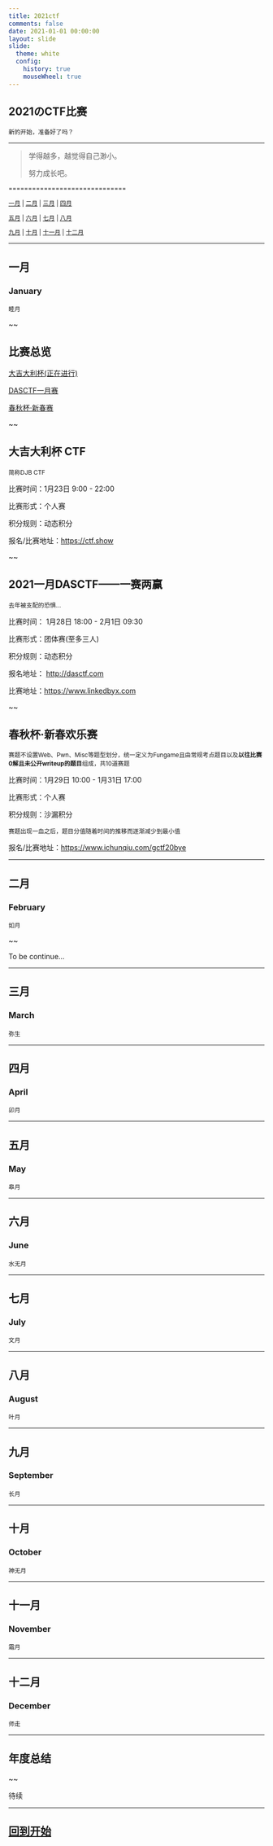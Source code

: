```yaml
---
title: 2021ctf
comments: false
date: 2021-01-01 00:00:00
layout: slide
slide:
  theme: white
  config:
    history: true
    mouseWheel: true
---
```


## 2021のCTF比赛

<small>

新的开始，准备好了吗？

</small>

---

> 学得越多，越觉得自己渺小。
>
> 努力成长吧。



<small>

==============================

[一月](#/2)	|	[二月](#/3)	|	[三月](#/4)	|	[四月](#/5)

[五月](#/6)	|	[六月](#/7)	|	[七月](#/8)	|	[八月](#/9)

[九月](#/10)	|	[十月](#/11)	|	[十一月](#/12)	|	[十二月](#/13)

</small>

---



## 一月

### January

<small>

睦月

</small>

~~

## 比赛总览

[大吉大利杯(正在进行)](#/2/2)

[DASCTF一月赛](#/2/3)

[春秋杯·新春赛](#/2/4)

~~

## 大吉大利杯 CTF

<small>

简称DJB CTF

</small>

比赛时间：1月23日 9:00 - 22:00

比赛形式：个人赛

积分规则：动态积分

报名/比赛地址：https://ctf.show

~~

## 2021一月DASCTF——一赛两赢

<small>

去年被支配的恐惧...

</small>

比赛时间： 1月28日 18:00 - 2月1日 09:30 

比赛形式：团体赛(至多三人)

积分规则：动态积分

报名地址： http://dasctf.com 

比赛地址：https://www.linkedbyx.com

~~

## 春秋杯·新春欢乐赛

<small>

赛题不设置Web、Pwn、Misc等题型划分，统一定义为Fungame且由常规考点题目以及**以往比赛0解且未公开writeup的题目**组成，共10道赛题

</small>

比赛时间：1月29日 10:00 - 1月31日 17:00

比赛形式：个人赛

积分规则：沙漏积分

<small>
赛题出现一血之后，题目分值随着时间的推移而逐渐减少到最小值
</small>

报名/比赛地址：https://www.ichunqiu.com/gctf20bye

---

## 二月

### February

<small>

如月

</small>

~~

To be continue...



---



## 三月

### March

<small>

弥生

</small>

---



## 四月

### April

<small>

卯月

</small>

---



## 五月

### May

<small>

皋月

</small>

---



## 六月

### June

<small>

水无月

</small>

---



## 七月

### July

<small>

文月

</small>

---



## 八月

### August

<small>

叶月

</small>

---



## 九月

### September

<small>

长月

</small>

---



## 十月

### October

<small>

神无月

</small>

---



## 十一月

### November

<small>

霜月

</small>

---



## 十二月

### December

<small>

师走

</small>

---

## 年度总结

~~

待续

---

## [回到开始](#/)